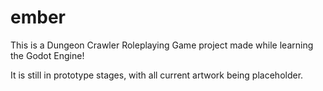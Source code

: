 # ember

This is a Dungeon Crawler Roleplaying Game project made while learning the Godot Engine!

It is still in prototype stages, with all current artwork being placeholder.
